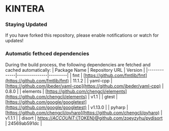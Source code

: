# KINTERA


### Staying Updated
If you have forked this repository, please enable notifications or watch for updates!

### Automatic fethced dependencies
During the build process, the following dependencies are fetched and cached automatically:
| Package Name | Repository URL | Version |
|-------------|---------------|---------|
| fmt | [https://github.com/fmtlib/fmt](https://github.com/fmtlib/fmt) | 11.1.2 |
| yaml-cpp | [https://github.com/jbeder/yaml-cpp](https://github.com/jbeder/yaml-cpp) | 0.8.0 |
| elements | [https://github.com/chengcli/elements](https://github.com/chengcli/elements) | v1.1 |
| gtest | [https://github.com/google/googletest](https://github.com/google/googletest) | v1.13.0 |
| pyharp | [https://github.com/chengcli/pyharp](https://github.com/chengcli/pyharp) | v1.1.1 |
| disort | [https://${ACCOUNT}:${TOKEN}@github.com/zoeyzyhu/pydisort](https://${ACCOUNT}:${TOKEN}@github.com/zoeyzyhu/pydisort) | 24569ab591dc |
